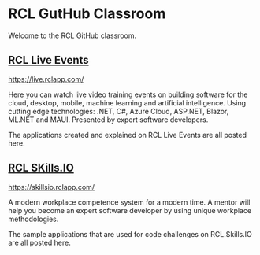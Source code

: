 # RCL GutHub Classroom

Welcome to the RCL GitHub classroom.

## [RCL Live Events](https://live.rclapp.com/)

https://live.rclapp.com/

Here you can watch live video training events on building software for the cloud, desktop, mobile, machine learning and artificial intelligence. Using cutting edge technologies: .NET, C#, Azure Cloud, ASP.NET, Blazor, ML.NET and MAUI. Presented by expert software developers.

The applications created and explained on RCL Live Events are all posted here.

## [RCL SKills.IO](https://skillsio.rclapp.com/)

https://skillsio.rclapp.com/

A modern workplace competence system for a modern time. A mentor will help you become an expert software developer by using unique workplace methodologies.

The sample applications that are used for code challenges on RCL.Skills.IO are all posted here.
